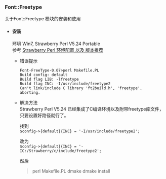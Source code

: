 ### Font::Freetype  
关于Font::Freetype 模块的安装和使用  

* #### 安装
  环境 Win7, Strawberry Perl V5.24 Portable  
  参考 [Strawberry Perl 环境配置 以及 版本推荐](http://code-by.org/viewtopic.php?f=17&t=272)  

  * 错误提示  
    ```
    Font-FreeType-0.07>perl Makefile.PL
    Build config: default
    Build flag LIB: -lfreetype
    Build flag INC: -I/usr/include/freetype2
    Can't link/include C library 'ft2build.h', 'freetype', aborting.
    ```
  
  * 解决方法  
    Strawberry Perl V5.24 已经集成了C编译环境以及附带freetype库文件，只要设置好路径就行了。

    找到  
    `$config->{default}{INC} = '-I/usr/include/freetype2';`  

    改为    
    `$config->{default}{INC} = '-IC:/Strawberry/c/include/freetype2';`
  
    然后
    > perl Makefile.PL
    > dmake
    > dmake install

